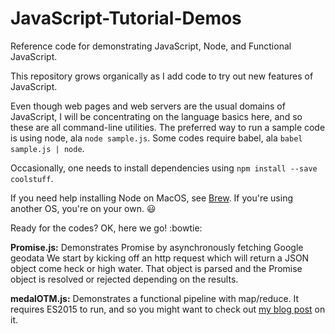 # JavaScript-Tutorial-Demos
Reference code for demonstrating JavaScript, Node, and Functional JavaScript.

This repository grows organically as I add code to try out new features of JavaScript.

Even though web pages and web servers are the usual domains of JavaScript, I 
will be concentrating on the language basics here, and so these are all
command-line utilities. The preferred way to run a sample code is using node,
ala ```node sample.js```. Some codes require babel, ala ```babel sample.js | node```.

Occasionally, one needs to install dependencies using ```npm install --save coolstuff```. 

If you need help installing Node on MacOS, see [Brew](http://brew.sh).
If you're using another OS, you're on your own. :smiley:

Ready for the codes? OK, here we go! :bowtie:

**Promise.js:** Demonstrates Promise by asynchronously fetching Google geodata
   We start by kicking off an http request which will return a JSON object come
heck or high water. That object is parsed and the Promise object is resolved
or rejected depending on the results. 
        
**medalOTM.js:** Demonstrates a functional pipeline with map/reduce. It requires ES2015 to run, and so you might want to check out [my blog post]( http://mikejfromva.com/2016/08/07/functional-javascript) on it.

